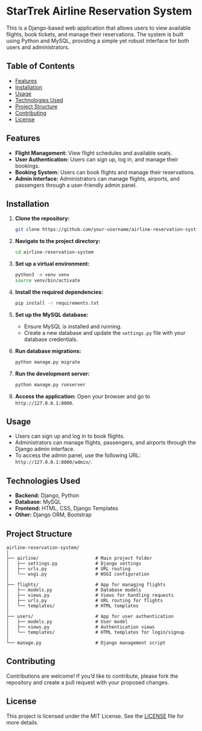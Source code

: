 # StarTrek Airline Reservation System

This is a Django-based web application that allows users to view available flights, book tickets, and manage their reservations. The system is built using Python and MySQL, providing a simple yet robust interface for both users and administrators.

## Table of Contents

- [Features](#features)
- [Installation](#installation)
- [Usage](#usage)
- [Technologies Used](#technologies-used)
- [Project Structure](#project-structure)
- [Contributing](#contributing)
- [License](#license)

## Features

- **Flight Management:** View flight schedules and available seats.
- **User Authentication:** Users can sign up, log in, and manage their bookings.
- **Booking System:** Users can book flights and manage their reservations.
- **Admin Interface:** Administrators can manage flights, airports, and passengers through a user-friendly admin panel.

## Installation

1. **Clone the repository:**
   ```bash
   git clone https://github.com/your-username/airline-reservation-system.git
   ```
2. **Navigate to the project directory:**
   ```bash
   cd airline-reservation-system
   ```
3. **Set up a virtual environment:**
   ```bash
   python3 -m venv venv
   source venv/bin/activate
   ```
4. **Install the required dependencies:**
   ```bash
   pip install -r requirements.txt
   ```
5. **Set up the MySQL database:**
   - Ensure MySQL is installed and running.
   - Create a new database and update the `settings.py` file with your database credentials.

6. **Run database migrations:**
   ```bash
   python manage.py migrate
   ```

7. **Run the development server:**
   ```bash
   python manage.py runserver
   ```

8. **Access the application:**
   Open your browser and go to `http://127.0.0.1:8000`.

## Usage

- Users can sign up and log in to book flights.
- Administrators can manage flights, passengers, and airports through the Django admin interface.
- To access the admin panel, use the following URL: `http://127.0.0.1:8000/admin/`.

## Technologies Used

- **Backend:** Django, Python
- **Database:** MySQL
- **Frontend:** HTML, CSS, Django Templates
- **Other:** Django ORM, Bootstrap

## Project Structure

```
airline-reservation-system/
│
├── airline/                     # Main project folder
│   ├── settings.py              # Django settings
│   ├── urls.py                  # URL routing
│   └── wsgi.py                  # WSGI configuration
│
├── flights/                     # App for managing flights
│   ├── models.py                # Database models
│   ├── views.py                 # Views for handling requests
│   ├── urls.py                  # URL routing for flights
│   └── templates/               # HTML templates
│
├── users/                       # App for user authentication
│   ├── models.py                # User model
│   ├── views.py                 # Authentication views
│   └── templates/               # HTML templates for login/signup
│
└── manage.py                    # Django management script
```

## Contributing

Contributions are welcome! If you’d like to contribute, please fork the repository and create a pull request with your proposed changes.

## License

This project is licensed under the MIT License. See the [LICENSE](LICENSE) file for more details.
